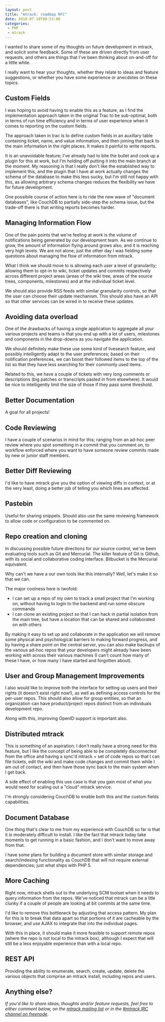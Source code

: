 ```yaml
---
layout: post
title: "mtrack: roadmap RFC"
date: 2010-07-10T00:53:00
categories:
 - PHP
 - mtrack
---
```

<p>
I wanted to share some of my thoughts on future development in mtrack, and
solicit some feedback.  Some of these are driven directly from user requests, and others are things that I've been thinking about on-and-off for a little while.
</p>

<p>
I really want to hear your thoughts, whether they relate to ideas and feature
suggestions, or whether you have some experience or anecdotes on these topics.
</p>

<h2>Custom Fields</h2>

<p>
I was hoping to avoid having to enable this as a feature, as I find the
implementation approach taken in the original Trac to be sub-optimal, both in
terms of run time efficiency and in terms of user experience when it comes to
reporting on the custom fields.
</p>

<!--more-->

<p>
The approach taken in trac is to define custom fields in an auxillary table containing ticket, name, and value information, and then joining that back to the main information in the right places.  It makes it painful to write reports.
</p>

<p>
It is an unavoidable feature; I've already had to bite the bullet and cook up a
plugin for this at work, but I'm holding off putting it into the main branch at
the moment.  My reasoning is that I really don't like the established way to
implement this, and the plugin that I have at work actually changes the schema
of the database to make this less sucky, but I'm still not happy with this, as
allowing arbitrary schema changes reduces the flexibility we have for future
development.
</p>

<p>
One possibile course of action here is to ride the new wave of "document
databases", like CouchDB to partially side-step the schema issue, but the
trade-off there is that writing reports becomes harder.
</p>

<h2>Managing Information Flow</h2>

<p>
One of the pain points that we're feeling at work is the volume of
notifications being generated by our development team.  As we continue to grow,
the amount of information flying around grows also, and it is reaching very
high levels.  We are not alone; just the other day I was fielding some
questions about managing the flow of information from mtrack.
</p>

<p>
What I think we should move to is allowing each user a level of granularity;
allowing them to opt-in to wiki, ticket updates and commits respectively across
different project areas (areas of the wiki tree, areas of the source trees,
components, milestones) and at the individual ticket level.
</p>

<p>
We should also provide RSS feeds with similar granularity controls, so that the
user can choose their update mechanism.  This should also have an API so that
other services can be wired in to receive these updates.
</p>

<h2>Avoiding data overload</h2>

<p>
One of the drawbacks of having a single application to aggregate all your
various projects and teams is that you end up with a lot of users, milestones
and components in the drop-downs as you navigate the application.
</p>

<p>
We should definitely make these use some kind of livesearch feature, and
possibly intelligently adapt to the user preferences; based on their
notification preferences, we can boost their followed items to the top of the
list so that they have less searching for their commonly used items.
</p>

<p>
Related to this, we have a couple of tickets with very long comments or
descriptions (big patches or transcripts pasted in from elsewhere).  It would
be nice to intelligently limit the size of those if they pass some threshold.
</p>

<h2>Better Documentation</h2>

<p>
A goal for all projects!
</p>

<h2>Code Reviewing</h2>

<p>
I have a couple of scenarios in mind for this; ranging from an ad-hoc peer
review where you spot something in a commit that you comment on, to workflow
enforced where you want to have someone review commits made by new or junior
staff members.
</p>

<h2>Better Diff Reviewing</h2>

<p>
I'd like to have mtrack give you the option of viewing diffs in context, or at
the very least, doing a better job of telling you which lines are affected.
</p>

<h2>Pastebin</h2>

<p>
Useful for sharing snippets.  Should also use the same reviewing framework to
allow code or configuration to be commented on.
</p>

<h2>Repo creation and cloning</h2>

<p>
In discussing possible future directions for our source control, we've been
evaluating tools such as Git and Mercurial.  The killer feature of Git is
Github, with its social and collaborative coding interface.  Bitbucket is the
Mercurial equivalent.
</p>

<p>
Why can't we have a our own tools like this internally?  Well, let's make it so
that we can.
</p>

<p>
The major coolness here is twofold:
</p>

<ul>
	<li>I can set up a repo of my own to track a small project that I'm working on, without having to login to the backend and run some obscure commands</li>
	<li>I can clone an existing project so that I can hack in partial isolation from the main tree, but have a location that can be shared and collaborated on with others</li>
</ul>

<p>
By making it easy to set up and collaborate in the application we will remove
some physical and psychological barriers to making forward progress, and by
having a share point on the central server, you can also make backups of the
various ad-hoc repos that your developers might already have been working with
across their various machines (I can't count how many of these I have, or how
many I have started and forgotten about).
</p>

<h2>User and Group Management Improvements</h2>

<p>
I also would like to improve both the interface for setting up users and their
rights (it doesn't exist right now!), as well as defining access controls for
the per-user repos.  This should also allow for group entities, so that an
organization can have product/project repos distinct from an individuals
development repo.
</p>

<p>
Along with this, improving OpenID support is important also.
</p>

<h2>Distributed mtrack</h2>

<p>
This is something of an aspiration; I don't really have a strong need for this
feature, but I like the concept of being able to be completely disconnected
from the office and having a sync'd mtrack + set of code repos so that I can
file tickets, edit the wiki and make code changes and commit them while I am
out of contact, and then have those sync back to the main system when I get
back.
</p>

<p>
A side effect of enabling this use case is that you gain most of what you would
need for scaling out a "cloud" mtrack service.
</p>

<p>
I'm strongly considering CouchDB to enable both this and the custom fields
capabilities.
</p>

<h2>Document Database</h2>

<p>
One thing that's clear to me from my experience with CouchDB so far is that it
is moderately difficult to install.  I like the fact that mtrack today take
moments to get running in a basic fashion, and I don't want to move away from
that.
</p>

<p>
I have some plans for building a document store with similar storage and
search/indexing functionality as CouchDB that will not require external
dependencies; just what ships with PHP 5.
</p>

<h2>More Caching</h2>

<p>
Right now, mtrack shells out to the underlying SCM toolset when it needs to
query information from the repos.  We've noticed that mtrack can be a litle
clunky if a couple of people are looking at bit commits at the same time.
</p>

<p>
I'd like to remove this bottleneck by adjusting that access pattern.  My plan
for this is to break that data apart so that portions of it are cacheable by
the browser, and use AJAX to integrate that into the individual pages.
</p>

<p>
With this in place, it should make it more feasible to support remote repos
(where the repo is not local to the mtrack box), although I expect that will
still be a less enjoyable experience than with a local repo.
</p>

<h2>REST API</h2>

<p>
Providing the ability to enumerate, search, create, update, delete the various
objects that comprise an mtrack install, including repos and users.
</p>

<h2>Anything else?</h2>

<p>
	<em>If you'd like to share ideas, thoughts and/or feature requests, feel
	free to either comment below, on the <a
	href="http://groups.google.com/group/mtrack">mtrack mailing list</a> or in
	the <a href="irc://irc.freenode.net/mtrack">#mtrack IRC channel on
	freenode</a>.
	</em>
</p>
